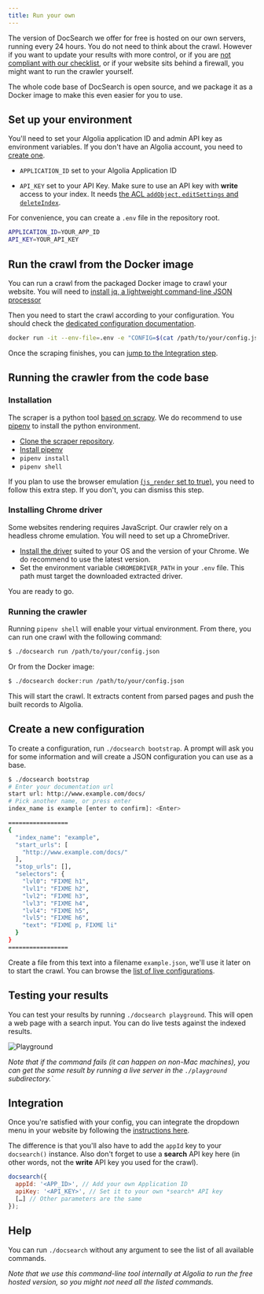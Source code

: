 ```yaml
---
title: Run your own
---
```


The version of DocSearch we offer for free is hosted on our own servers, running
every 24 hours. You do not need to think about the crawl. However if you want to
update your results with more control, or if you are [not compliant with our
checklist][1], or if your website sits behind a firewall, you might want to run
the crawler yourself.

The whole code base of DocSearch is open source, and we package it as a Docker
image to make this even easier for you to use.

## Set up your environment

You'll need to set your Algolia application ID and admin API key as environment
variables. If you don't have an Algolia account, you need to [create one][2].

- `APPLICATION_ID` set to your Algolia Application ID

- `API_KEY` set to your API Key. Make sure to use an API key with **write**
  access to your index. It needs [the ACL `addObject`, `editSettings` and
  `deleteIndex`][3].

For convenience, you can create a `.env` file in the repository root.

```sh
APPLICATION_ID=YOUR_APP_ID
API_KEY=YOUR_API_KEY
```

## Run the crawl from the Docker image

You can run a crawl from the packaged Docker image to crawl your website. You
will need to [install jq, a lightweight command-line JSON processor][4]

Then you need to start the crawl according to your configuration. You should
check the [dedicated configuration documentation][5].

```sh
docker run -it --env-file=.env -e "CONFIG=$(cat /path/to/your/config.json | jq -r tostring)" algolia/docsearch-scraper
```

Once the scraping finishes, you can [jump to the Integration step][6].

## Running the crawler from the code base

### Installation

The scraper is a python tool [based on scrapy][7]. We do recommend to use
[pipenv][8] to install the python environment.

- [Clone the scraper repository][9].
- [Install pipenv][10]
- `pipenv install`
- `pipenv shell`

If you plan to use the browser emulation [(`js_render` set to true)][11], you
need to follow this extra step. If you don't, you can dismiss this step.

### Installing Chrome driver

Some websites rendering requires JavaScript. Our crawler rely on a headless
chrome emulation. You will need to set up a ChromeDriver.

- [Install the driver][12] suited to your OS and the version of your Chrome. We
  do recommend to use the latest version.
- Set the environment variable `CHROMEDRIVER_PATH` in your `.env` file. This
  path must target the downloaded extracted driver.

You are ready to go.

### Running the crawler

Running `pipenv shell` will enable your virtual environment. From there, you can
run one crawl with the following command:

```sh
$ ./docsearch run /path/to/your/config.json
```

Or from the Docker image:

```sh
$ ./docsearch docker:run /path/to/your/config.json
```

This will start the crawl. It extracts content from parsed pages and push the
built records to Algolia.

## Create a new configuration

To create a configuration, run `./docsearch bootstrap`. A prompt will ask you
for some information and will create a JSON configuration you can use as a base.

```sh
$ ./docsearch bootstrap
# Enter your documentation url
start url: http://www.example.com/docs/
# Pick another name, or press enter
index_name is example [enter to confirm]: <Enter>

=================
{
  "index_name": "example",
  "start_urls": [
    "http://www.example.com/docs/"
  ],
  "stop_urls": [],
  "selectors": {
    "lvl0": "FIXME h1",
    "lvl1": "FIXME h2",
    "lvl2": "FIXME h3",
    "lvl3": "FIXME h4",
    "lvl4": "FIXME h5",
    "lvl5": "FIXME h6",
    "text": "FIXME p, FIXME li"
  }
}
=================
```

Create a file from this text into a filename `example.json`, we'll use it later
on to start the crawl. You can browse the [list of live configurations][13].

## Testing your results

You can test your results by running `./docsearch playground`. This will open a
web page with a search input. You can do live tests against the indexed results.

<img src="https://docsearch.algolia.com/img/assets/playground.png" alt="Playground"/>

_Note that if the command fails (it can happen on non-Mac machines), you can get
the same result by running a live server in the `./playground` subdirectory.\`_

## Integration

Once you're satisfied with your config, you can integrate the dropdown menu in
your website by following the [instructions here][14].

The difference is that you'll also have to add the `appId` key to your
`docsearch()` instance. Also don't forget to use a **search** API key here (in
other words, not the **write** API key you used for the crawl).

```javascript
docsearch({
  appId: '<APP_ID>', // Add your own Application ID
  apiKey: '<API_KEY>', // Set it to your own *search* API key
  […] // Other parameters are the same
});
```

## Help

You can run `./docsearch` without any argument to see the list of all available
commands.

_Note that we use this command-line tool internally at Algolia to run the free
hosted version, so you might not need all the listed commands._

[1]: who-can-apply.md
[2]: https://www.algolia.com/pricing
[3]: https://www.algolia.com/doc/guides/security/api-keys/#acl
[4]: https://github.com/stedolan/jq/wiki/Installation
[5]: config-file.md
[6]: #integration
[7]: https://scrapy.org/
[8]: https://github.com/pypa/pipenv
[9]: https://github.com/algolia/docsearch-scraper
[10]: https://pipenv.readthedocs.io/en/latest/install/#installing-pipenv
[11]: config-file.md
[12]: http://chromedriver.chromium.org/getting-started
[13]: https://github.com/algolia/docsearch-configs/tree/master/configs
[14]: dropdown.md
